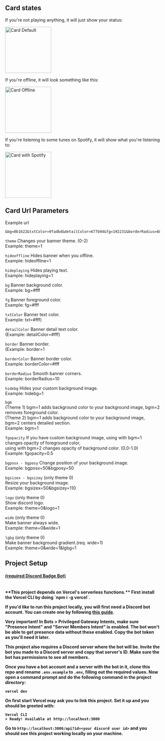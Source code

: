 ## Card states

If you're not playing anything, it will just show your status:

<p><img height="150px" alt="Card Default" src="https://files.catbox.moe/fhaua6.png" /></p>

If you're offline, it will look something like this:

<p><img height="150px" alt="Card Offline" src="https://files.catbox.moe/cviufc.png" /></p>

If you're listening to some tunes on Spotify, it will show what you're listening to:

<p><img height="150px" alt="Card with Spotify" src="https://files.catbox.moe/xd5nqp.png" /></p>

## Card Url Parameters
Example url
```
&bg=0b1622&txtColor=9fadbd&detailColor=677b94&fg=192231&borderRadius=6&fgopacity=0.9&logo=1&wide=1&
```
`theme` Changes your banner theme. (0-2)<br>
Example: theme=1

`hideoffline`
 Hides banner when you offline. <br>
Example: hideoffline=1

`hideplaying`
 Hides playing text. <br>
Example: hideplaying=1

`bg`
 Banner background color.<br>
Example: bg=#fff

`fg`
 Banner foreground color.<br>
Example: fg=#fff

`txtColor`
 Banner text color.<br>
Example: txt=#fff)

`detailColor`
 Banner detail text color.<br>
(Example: detailColor=#fff)

`border`
 Banner border.<br>
(Example: border=1

`borderColor`
 Banner border color.<br>
Example: borderColor=#fff

`borderRadius`
 Smooth banner corners.<br>
Example: borderRadius=10

`hidebg`
 Hides your custom background image.<br>
Example: hidebg=1

`bgm`<br>
 (Theme 1)
 bgm=1 adds background color to your background image, bgm=2 removes foreground color.<br>
(Theme 2)
 bgm=1 adds background color to your background image, bgm=2 centers detailed section.<br>
Example: bgm=1

`fgopacity`
 If you have custom background image, using with bgm=1 changes opacity of foreground color,<br> using with bgm=2 changes opacity of background color. (0.0-1.0)<br>
Example: fgopacity=0.5

`bgposx - bgposy`
 Change position of your background image. <br>
Example: bgposx=50&bgposy=50

`bgsizex - bgsizey` (only theme 0)<br>
 Resize your background image. <br>
Example: bgsizex=50&bgsizey=110

`logo` (only theme 0)<br>
 Show discord logo.<br>
Example: theme=0&logo=1

`wide` (only theme 0)<br>
 Make banner always wide.<br>
Example: theme=0&wide=1

`lgbg` (only theme 0)<br>
 Make banner background gradient.(req. wide=1)<br>
Example: theme=0&wide=1&lgbg=1

## Project Setup
<h4><a href="https://github.com/KanashiiDev/DiscordBadge">(required Discord Badge Bot)</a><br><br><h4>
**This project depends on Vercel's serverless functions.** First install the Vercel CLI by doing `npm i -g vercel`.

If you'd like to run this project locally, you will first need a Discord bot account. You can create one by following [this guide](https://discordpy.readthedocs.io/en/stable/discord.html).

**Very important!** In Bots > Privileged Gateway Intents, make sure "Presence Intent" and "Server Members Intent" is enabled. The bot won't be able to get presence data without these enabled. Copy the bot token as you'll need it later.

This project also requires a Discord server where the bot will be. Invite the bot you made to a Discord server and copy that server's ID. Make sure the bot has permissions to see all members.

Once you have a bot account and a server with the bot in it, clone this repo and rename `.env.example` to `.env`, filling out the required values. Now open a command prompt and do the following command in the project directory:

```
vercel dev
```

On first start Vercel may ask you to link this project. Set it up and you should be greeted with:

```
Vercel CLI
> Ready! Available at http://localhost:3000
```

Go to `http://localhost:3000/api?id=<your discord user id>` and you should see this project working locally on your machine.

